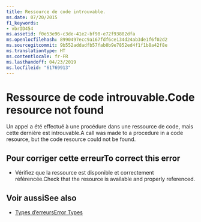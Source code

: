 ```yaml
---
title: Ressource de code introuvable.
ms.date: 07/20/2015
f1_keywords:
- vbrID454
ms.assetid: f0e53e96-c3de-41e2-bf98-e72f93802dfa
ms.openlocfilehash: 8990497ecc9a167fdf6ce134d24ab3de1f6f02d2
ms.sourcegitcommit: 9b552addadfb57fab0b9e7852ed4f1f1b8a42f8e
ms.translationtype: HT
ms.contentlocale: fr-FR
ms.lasthandoff: 04/23/2019
ms.locfileid: "61769913"
---
```

# <a name="code-resource-not-found"></a><span data-ttu-id="1e8cc-102">Ressource de code introuvable.</span><span class="sxs-lookup"><span data-stu-id="1e8cc-102">Code resource not found</span></span>
<span data-ttu-id="1e8cc-103">Un appel a été effectué à une procédure dans une ressource de code, mais cette dernière est introuvable.</span><span class="sxs-lookup"><span data-stu-id="1e8cc-103">A call was made to a procedure in a code resource, but the code resource could not be found.</span></span>  
  
## <a name="to-correct-this-error"></a><span data-ttu-id="1e8cc-104">Pour corriger cette erreur</span><span class="sxs-lookup"><span data-stu-id="1e8cc-104">To correct this error</span></span>  
  
- <span data-ttu-id="1e8cc-105">Vérifiez que la ressource est disponible et correctement référencée.</span><span class="sxs-lookup"><span data-stu-id="1e8cc-105">Check that the resource is available and properly referenced.</span></span>  
  
## <a name="see-also"></a><span data-ttu-id="1e8cc-106">Voir aussi</span><span class="sxs-lookup"><span data-stu-id="1e8cc-106">See also</span></span>

- [<span data-ttu-id="1e8cc-107">Types d’erreurs</span><span class="sxs-lookup"><span data-stu-id="1e8cc-107">Error Types</span></span>](../../visual-basic/programming-guide/language-features/error-types.md)
